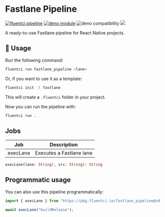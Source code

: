 # Fastlane Pipeline

[![fluentci pipeline](https://img.shields.io/badge/dynamic/json?label=pkg.fluentci.io&labelColor=%23000&color=%23460cf1&url=https%3A%2F%2Fapi.fluentci.io%2Fv1%2Fpipeline%2Ffastlane_pipeline&query=%24.version)](https://pkg.fluentci.io/fastlane_pipeline)
[![deno module](https://shield.deno.dev/x/fastlane_pipeline)](https://deno.land/x/fastlane_pipeline)
![deno compatibility](https://shield.deno.dev/deno/^1.37)
[![](https://img.shields.io/codecov/c/gh/fluent-ci-templates/fastlane-pipeline)](https://codecov.io/gh/fluent-ci-templates/fastlane-pipeline)

A ready-to-use Fastlane pipeline for React Native projects.

## 🚀 Usage

Run the following command:

```bash
fluentci run fastlane_pipeline <lane>
```

Or, if you want to use it as a template:

```bash
fluentci init -t fastlane
```

This will create a `.fluentci` folder in your project.

Now you can run the pipeline with:

```bash
fluentci run .
```

## Jobs

| Job         | Description               |
| ----------- | ------------------------- |
| execLane    | Executes a Fastlane lane  |

```graphql
execLane(lane: String!, src: String): String
```

## Programmatic usage

You can also use this pipeline programmatically:

```ts
import { execLane } from "https://pkg.fluentci.io/fastlane_pipeline@v0.9.0/mod.ts";

await execLane("buildRelease");
```
